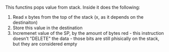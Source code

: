 This functins pops value from stack. Inside it does the following:

1. Read x bytes from the top of the stack (x, as it depends on the destinaiton)
2. Store this value in the destination
3. Incremenet value of the SP, by the amount of bytes red - this instruction
doesn't "DELETE" the data - those bits are still phisically on the stack, but they
are considered empty